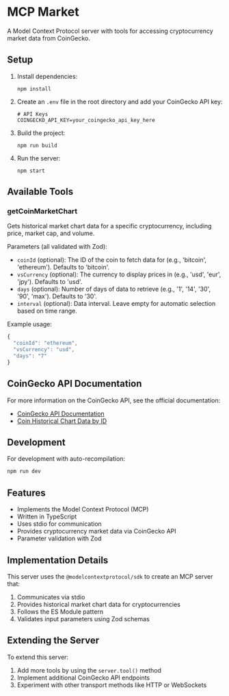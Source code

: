 # MCP Market

A Model Context Protocol server with tools for accessing cryptocurrency market data from CoinGecko.

## Setup

1. Install dependencies:
   ```
   npm install
   ```

2. Create an `.env` file in the root directory and add your CoinGecko API key:
   ```
   # API Keys
   COINGECKO_API_KEY=your_coingecko_api_key_here
   ```

3. Build the project:
   ```
   npm run build
   ```

4. Run the server:
   ```
   npm start
   ```

## Available Tools

### getCoinMarketChart

Gets historical market chart data for a specific cryptocurrency, including price, market cap, and volume.

Parameters (all validated with Zod):
- `coinId` (optional): The ID of the coin to fetch data for (e.g., 'bitcoin', 'ethereum'). Defaults to 'bitcoin'.
- `vsCurrency` (optional): The currency to display prices in (e.g., 'usd', 'eur', 'jpy'). Defaults to 'usd'.
- `days` (optional): Number of days of data to retrieve (e.g., '1', '14', '30', '90', 'max'). Defaults to '30'.
- `interval` (optional): Data interval. Leave empty for automatic selection based on time range.

Example usage:
```javascript
{
  "coinId": "ethereum",
  "vsCurrency": "usd",
  "days": "7"
}
```

## CoinGecko API Documentation

For more information on the CoinGecko API, see the official documentation:
- [CoinGecko API Documentation](https://docs.coingecko.com/v3.0.1/)
- [Coin Historical Chart Data by ID](https://docs.coingecko.com/v3.0.1/reference/coins-id-market-chart)

## Development

For development with auto-recompilation:
```bash
npm run dev
```

## Features

- Implements the Model Context Protocol (MCP)
- Written in TypeScript
- Uses stdio for communication
- Provides cryptocurrency market data via CoinGecko API
- Parameter validation with Zod

## Implementation Details

This server uses the `@modelcontextprotocol/sdk` to create an MCP server that:

1. Communicates via stdio
2. Provides historical market chart data for cryptocurrencies
3. Follows the ES Module pattern
4. Validates input parameters using Zod schemas

## Extending the Server

To extend this server:

1. Add more tools by using the `server.tool()` method
2. Implement additional CoinGecko API endpoints
3. Experiment with other transport methods like HTTP or WebSockets 